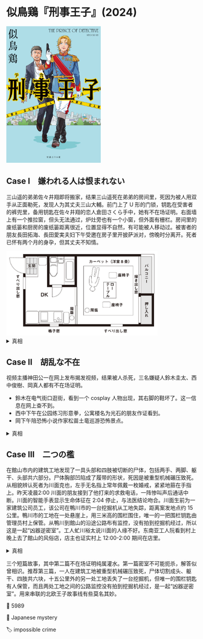 # 似鳥鶏『刑事王子』(2024)

<img src=images/2024_cover.jpg width=250/>

## Case Ⅰ　嫌われる人は恨まれない

三山遥的弟弟佐々井翔即将搬家，结果三山遥死在弟弟的房间里，死因为被人用双手从正面勒死，发现人为其丈夫三山大輔。前门上了 U 形的门锁，钥匙在受害者的裤兜里，备用钥匙在佐々井翔的恋人倉田さくら手中，她有不在场证明。右面墙上有一个推拉窗，但头无法通过，炉灶旁也有一个小窗，但外面有栅栏。房间里的废纸篓和厨房的废纸篓距离很近，位置显得不自然，有可能被人移动过。被害者的朋友長田拓海、長田愛実夫妇下午受邀在房子里开披萨派对，傍晚时分离开。死者已怀有两个月的身孕，但其丈夫不知情。

<img src=images/2024_locked_room.jpg width=400/>

<details><summary>真相</summary>
凶手是長田拓海，他白天用大头钉把地毯的中心固定在地板上，四角穿上几乎看不见的金属线，伸到推拉窗外。他晚上在窗外发出声响，受害者打开窗户往外看，他从窗户伸手将她勒死，然后拉动细线让地毯旋转 180 度，最后回收细线，所以垃圾桶的位置不自然。

<img src=images/2024_rotate.jpg width=250/>
</details>

## Case Ⅱ　胡乱な不在

视频主播神田公一在网上发布揭发视频，结果被人杀死，三名嫌疑人鈴木圭太、西中俊樹、岡真人都有不在场证明。
* 鈴木在电气街口逛街，看到一个 cosplay 人物出现，其右脚的鞋坏了。这一信息在网上查不到。
* 西中下午在公园练习形意拳，公寓楼名为光石的朋友作证看到。
* 岡下午陪恐怖小说作家松苗土竜巡游恐怖景点。

<details><summary>真相</summary>
凶手是鈴木，他在市区各处安放了摄像头，其中一个录到了 cosplay 人物，他本人并不在电气街口。
</details>

## Case Ⅲ　二つの檻

在館山市内的建筑工地发现了一具头部和四肢被切断的尸体，包括两手、两脚、躯干、头部共六部分。尸体胸部凹陷成了履带的形状，死因是被重型机械碾压致死。从相貌辨认死者为川面克也，左手无名指上常年佩戴一枚婚戒，紧紧地箍在手指上。昨天凌晨2:00 川面的朋友接到了他打来的求救电话，一阵惨叫声后通话中断。川面的智能手表显示生命体征在 2:04 停止，与法医结论吻合。川面生前为一家建筑公司员工，该公司在鴨川市的一台挖掘机从工地失踪，距离案发地点约 15 公里。鴨川市的工地在一处悬崖上，用三米高的围栏围住，唯一的一把围栏钥匙由管理员村上保管。从鴨川到館山的沿途公路布有监控，没有拍到挖掘机经过，所以这是一起“凶器逆密室”。工人虻川裕太说川面的人缘不好。东南亚工人阮看到村上晚上去了館山的风俗店，店主也证实村上 12:00-2:00 期间在店里。

<details><summary>真相</summary>
凶手是阮。尸体六个部分中只有头是川面，其他部位取自另一个尸体 A。凶手在鴨川用挖掘机压死 A，让挖掘机驶进悬崖下的大海，带着 A 的躯干和四肢前往館山，逼迫被拘束的川面用其本人手机给朋友打求救电话，随即将其杀害。凶手取下川面的智能手表和婚戒，将婚戒戴在 A 的手指上，并注入生理盐水使手指膨胀，让戒指牢牢地箍在手指上。凶手切下川面的头，和 A 的躯干四肢摆在一起，完成“被碾压致死的尸体”。
</details>

三个短篇故事，其中第二篇不在场证明纯属灌水。第一篇密室不可能扼杀，解答似曾相识。推荐第三篇，一人在建筑工地被重型机械碾压致死，尸体切割成头、躯干、四肢共六块，十五公里外的另一处工地丢失了一台挖掘机，但唯一的围栏钥匙有人保管，而且两处工地之间的公路监控没有拍到挖掘机经过，是一起“凶器逆密室”。用来串联的北欧王子故事线有些莫名其妙。

:link: 5989

:file_folder: Japanese mystery

:label: impossible crime
